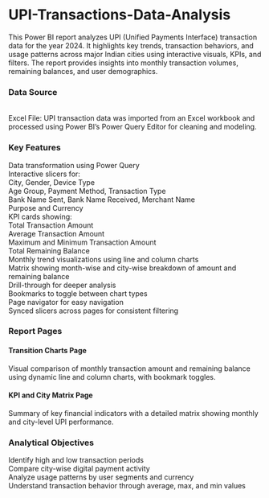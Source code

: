 # UPI-Transactions-Data-Analysis
This Power BI report analyzes UPI (Unified Payments Interface) transaction data for the year 2024. It highlights key trends, transaction behaviors, and usage patterns across major Indian cities using interactive visuals, KPIs, and filters. The report provides insights into monthly transaction volumes, remaining balances, and user demographics.
<br>
### Data Source
<br>
Excel File: UPI transaction data was imported from an Excel workbook and processed using Power BI’s Power Query Editor for cleaning and modeling.

### Key Features
Data transformation using Power Query
<br>
Interactive slicers for:
<br>
City, Gender, Device Type
<br>
Age Group, Payment Method, Transaction Type
<br>
Bank Name Sent, Bank Name Received, Merchant Name
<br>
Purpose and Currency
<br>
KPI cards showing:
<br>
Total Transaction Amount
<br>
Average Transaction Amount
<br>
Maximum and Minimum Transaction Amount
<br>
Total Remaining Balance
<br>
Monthly trend visualizations using line and column charts
<br>
Matrix showing month-wise and city-wise breakdown of amount and remaining balance
<br>
Drill-through for deeper analysis
<br>
Bookmarks to toggle between chart types
<br>
Page navigator for easy navigation
<br>
Synced slicers across pages for consistent filtering

### Report Pages
#### Transition Charts Page
Visual comparison of monthly transaction amount and remaining balance using dynamic line and column charts, with bookmark toggles.

#### KPI and City Matrix Page
Summary of key financial indicators with a detailed matrix showing monthly and city-level UPI performance.

### Analytical Objectives
Identify high and low transaction periods
<br>
Compare city-wise digital payment activity
<br>
Analyze usage patterns by user segments and currency
<br>
Understand transaction behavior through average, max, and min values

